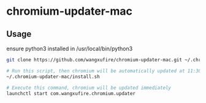 # chromium-updater-mac

## Usage

ensure python3 installed in /usr/local/bin/python3

```bash
git clone https://github.com/wangxufire/chromium-updater-mac.git ~/.chromium-updater-mac

# Run this script, then chromium will be automatically updated at 11:30 am every day
~/.chromium-updater-mac/install.sh

# Execute this command, chromium will be updated immediately
launchctl start com.wangxufire.chromium.updater
```
